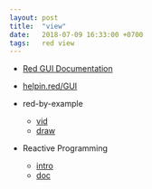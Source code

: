 ```yaml
---
layout: post
title:  "view"
date:   2018-07-09 16:33:00 +0700
tags:   red view
---
```


- [Red GUI Documentation](https://doc.red-lang.org/en/gui.html)

- [helpin.red/GUI](http://helpin.red/GUI.html)

- red-by-example
  + [vid](http://www.red-by-example.org/vid.html)
  + [draw](http://www.red-by-example.org/draw.html)

- Reactive Programming
  + [intro](https://www.red-lang.org/2016/06/061-reactive-programming.html)
  + [doc](https://doc.red-lang.org/en/reactivity.html)
